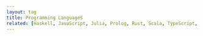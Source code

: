 ```yaml
---
layout: tag
title: Programming Languages
related: [Haskell, JavaScript, Julia, Prolog, Rust, Scala, TypeScript, Elm, Functional Programming, Logic Programming, System Programming, Programming Tools]
---
```

